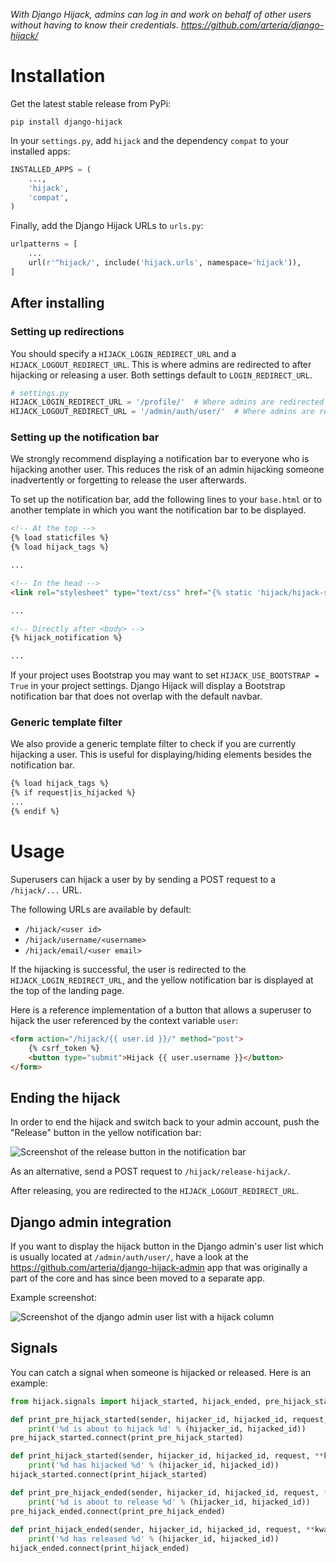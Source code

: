 *With Django Hijack, admins can log in and work on behalf of other users without having to know their credentials. <https://github.com/arteria/django-hijack/>*

# Installation

Get the latest stable release from PyPi:

    pip install django-hijack

In your ``settings.py``, add ``hijack`` and the dependency `compat` to your installed apps:

```python
INSTALLED_APPS = (
    ...,
    'hijack',
    'compat',
)
```

Finally, add the Django Hijack URLs to ``urls.py``:

```python
urlpatterns = [
    ...
    url(r'^hijack/', include('hijack.urls', namespace='hijack')),
]
```

## After installing

### Setting up redirections
You should specify a `HIJACK_LOGIN_REDIRECT_URL` and a `HIJACK_LOGOUT_REDIRECT_URL`. 
This is where admins are redirected to after hijacking or releasing a user. 
Both settings default to `LOGIN_REDIRECT_URL`.

```python
# settings.py
HIJACK_LOGIN_REDIRECT_URL = '/profile/'  # Where admins are redirected to after hijacking a user
HIJACK_LOGOUT_REDIRECT_URL = '/admin/auth/user/'  # Where admins are redirected to after releasing a user
```

### Setting up the notification bar
We strongly recommend displaying a notification bar to everyone who is hijacking another user.
This reduces the risk of an admin hijacking someone inadvertently or forgetting to release the user afterwards.

To set up the notification bar, add the following lines to your `base.html` or to another template in which you want the notification bar to be displayed.

```html
<!-- At the top -->
{% load staticfiles %}
{% load hijack_tags %}

...

<!-- In the head -->
<link rel="stylesheet" type="text/css" href="{% static 'hijack/hijack-styles.css' %}" />

...

<!-- Directly after <body> -->
{% hijack_notification %}

...
```

If your project uses Bootstrap you may want to set `HIJACK_USE_BOOTSTRAP = True` in your project settings.
Django Hijack will display a Bootstrap notification bar that does not overlap with the default navbar.

### Generic template filter
We also provide a generic template filter to check if you are currently hijacking a user. This is useful for displaying/hiding elements besides the notification bar.

```html
{% load hijack_tags %}
{% if request|is_hijacked %}
...
{% endif %}
```

# Usage

Superusers can hijack a user by by sending a POST request to a `/hijack/...` URL.

The following URLs are available by default:

* `/hijack/<user id>` 
* `/hijack/username/<username>`
* `/hijack/email/<user email>`

If the hijacking is successful, the user is redirected to the `HIJACK_LOGIN_REDIRECT_URL`, 
and the yellow notification bar is displayed at the top of the landing page.

Here is a reference implementation of a button that allows a superuser to hijack the user referenced by the context variable `user`:

```html
<form action="/hijack/{{ user.id }}/" method="post">
    {% csrf_token %}
    <button type="submit">Hijack {{ user.username }}</button>
</form>
```

## Ending the hijack
In order to end the hijack and switch back to your admin account, push the "Release" button in the yellow notification bar:

![Screenshot of the release button in the notification bar](release-button.png)

As an alternative, send a POST request to `/hijack/release-hijack/`.

After releasing, you are redirected to the `HIJACK_LOGOUT_REDIRECT_URL`.

## Django admin integration

If you want to display the hijack button in the Django admin's user list which is usually located at `/admin/auth/user/`, 
have a look at the <https://github.com/arteria/django-hijack-admin> app 
that was originally a part of the core and has since been moved to a separate app.

Example screenshot:

![Screenshot of the django admin user list with a hijack column](admin-screenshot.png)

## Signals
You can catch a signal when someone is hijacked or released. Here is an example:

```python
from hijack.signals import hijack_started, hijack_ended, pre_hijack_started, pre_hijack_ended

def print_pre_hijack_started(sender, hijacker_id, hijacked_id, request, **kwargs):
    print('%d is about to hijack %d' % (hijacker_id, hijacked_id))
pre_hijack_started.connect(print_pre_hijack_started)

def print_hijack_started(sender, hijacker_id, hijacked_id, request, **kwargs):
    print('%d has hijacked %d' % (hijacker_id, hijacked_id))
hijack_started.connect(print_hijack_started)

def print_pre_hijack_ended(sender, hijacker_id, hijacked_id, request, **kwargs):
    print('%d is about to release %d' % (hijacker_id, hijacked_id))
pre_hijack_ended.connect(print_pre_hijack_ended)
    
def print_hijack_ended(sender, hijacker_id, hijacked_id, request, **kwargs):
    print('%d has released %d' % (hijacker_id, hijacked_id))
hijack_ended.connect(print_hijack_ended)
```
